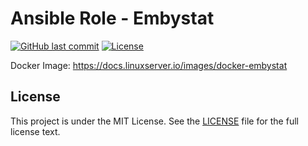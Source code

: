 # Ansible Role - Embystat

[![GitHub last commit](https://img.shields.io/github/last-commit/ursinn/ansible-role-embystat?logo=github&style=for-the-badge)](https://github.com/ursinn/ansible-role-embystat/commits)
[![License](https://img.shields.io/github/license/ursinn/ansible-role-embystat?style=for-the-badge)](https://github.com/ursinn/ansible-role-embystat/blob/main/LICENSE)

Docker Image: https://docs.linuxserver.io/images/docker-embystat

## License

This project is under the MIT License. See the [LICENSE](https://github.com/ursinn/ansible-role-embystat/blob/main/LICENSE) file for the full license text.
